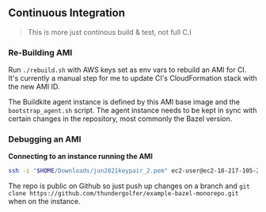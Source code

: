 ## Continuous Integration

> This is more just continous build & test, not full C.I

### Re-Building AMI

Run `./rebuild.sh` with AWS keys set as env vars to rebuild an AMI for CI. 
It's currently a manual step for me to update CI's CloudFormation stack with the new AMI ID.

The Buildkite agent instance is defined by this AMI base image and the `bootstrap_agent.sh` script.
The agent instance needs to be kept in sync with certain changes in the repository, most commonly the 
Bazel version.

### Debugging an AMI

**Connecting to an instance running the AMI**

```bash
ssh -i "$HOME/Downloads/jun2021keypair_2.pem" ec2-user@ec2-18-217-105-23.us-east-2.compute.amazonaws.com
```

The repo is public on Github so just push up changes on a branch and
`git clone https://github.com/thundergolfer/example-bazel-monorepo.git` when on the instance.
